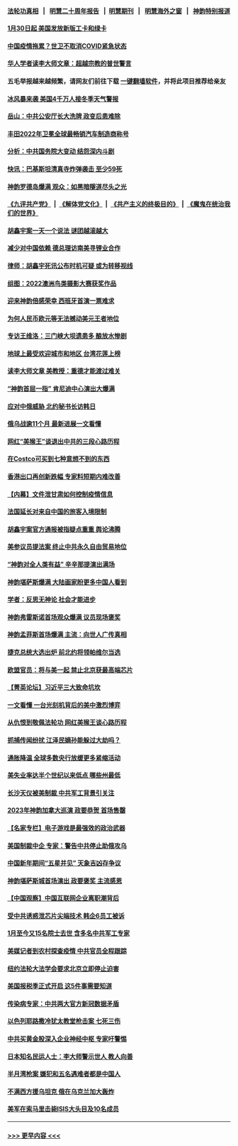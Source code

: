 #### [法轮功真相](https://github.com/gfw-breaker/truth/blob/master/README.md?t=0) &nbsp;&nbsp;|&nbsp;&nbsp; [明慧二十周年报告](https://github.com/gfw-breaker/mh-reports/blob/master/README.md?t=0) &nbsp;&nbsp;|&nbsp;&nbsp;[明慧期刊](https://github.com/gfw-breaker/mh-qikan) &nbsp;&nbsp;|&nbsp;&nbsp; [明慧海外之窗](https://github.com/gfw-breaker/mh-news/blob/master/README.md?t=0) &nbsp;&nbsp;|&nbsp;&nbsp; [神韵特别报道](https://github.com/gfw-breaker/mh-news/blob/master/shenyun.md?t=0)
#### [1月30日起 美国发放新版工卡和绿卡](../pages/nf4514/n13918904.md?t=01311243) 
#### [中国疫情拖累？世卫不取消COVID紧急状态](../pages/nf4514/n13918852.md?t=01311243) 
#### [华人学者读李大师文章：超越宗教的普世警言](../pages/nf4514/n13918422.md?t=01311243) 
#### 五毛举报越来越频繁，请网友们前往下载 [一键翻墙软件](https://github.com/gfw-breaker/ssr-accounts)，并将此项目推荐给亲友
#### [冰风暴来袭 美国4千万人接冬季天气警报](../pages/nf4514/n13918846.md?t=01311243) 
#### [岳山：中共公安厅长大洗牌 政变后患难除](../pages/nf4514/n13918577.md?t=01311243) 
#### [丰田2022年卫冕全球最畅销汽车制造商称号](../pages/nf4514/n13918724.md?t=01311243) 
#### [分析：中共国务院大变动 结怨深内斗剧](../pages/nf4514/n13918334.md?t=01311243) 
#### [快讯：巴基斯坦清真寺炸弹袭击 至少59死](../pages/nf4514/n13918642.md?t=01311243) 
#### [神韵罗德岛爆满 观众：如黑暗隧道尽头之光](../pages/nf4514/n13918498.md?t=01311243) 
#### [《九评共产党》](https://github.com/begood0513/9ping.md/blob/master/README.md) &nbsp;|&nbsp; [《解体党文化》](../../../../jtdwh.md/blob/master/README.md)  &nbsp;|&nbsp; [《共产主义的终极目的》](../../../../gczydzjmd.md/blob/master/README.md) &nbsp;|&nbsp; [《魔鬼在统治我们的世界》](../../../../mgztzwmdsj.md/blob/master/README.md) 
#### [胡鑫宇案一天一个说法 谜团越滚越大](../pages/nf4514/n13918373.md?t=01311243) 
#### [减少对中国依赖 德总理访南美寻锂业合作](../pages/nf4514/n13918526.md?t=01311243) 
#### [律师：胡鑫宇死讯公布时机可疑 或为转移视线](../pages/nf4514/n13918567.md?t=01311243) 
#### [组图：2022澳洲鸟类摄影大赛获奖作品](../pages/nf4514/n13918440.md?t=01311243) 
#### [迎来神韵倍感荣幸 西班牙首演一票难求](../pages/nf4514/n13918271.md?t=01311243) 
#### [为何人民币欧元等无法撼动美元王者地位](../pages/nf4514/n13917579.md?t=01311243) 
#### [专访王维洛：三门峡大坝遗患多 酿放水惨剧](../pages/nf4514/n13918080.md?t=01311243) 
#### [地球上最受欢迎城市和地区 台湾花莲上榜](../pages/nf4514/n13918031.md?t=01311243) 
#### [读李大师文章 美教授：重德才能渡过难关](../pages/nf4514/n13918070.md?t=01311243) 
#### [“神韵首屈一指” 肯尼迪中心演出大爆满](../pages/nf4514/n13918126.md?t=01311243) 
#### [应对中俄威胁 北约秘书长访韩日](../pages/nf4514/n13917930.md?t=01311243) 
#### [俄乌战逾11个月 最新进展一文看懂](../pages/nf4514/n13917994.md?t=01311243) 
#### [网红“美猴王”谈退出中共的三段心路历程](../pages/nf4514/n13917706.md?t=01311243) 
#### [在Costco可买到七种意想不到的东西](../pages/nf4514/n13914456.md?t=01311243) 
#### [香港出口再创新跌幅 专家料短期内难改善](../pages/nf4514/n13917751.md?t=01311243) 
#### [【内幕】文件泄甘肃如何控制疫情信息](../pages/nf4514/n13917362.md?t=01311243) 
#### [法国延长对来自中国的旅客入境限制](../pages/nf4514/n13917269.md?t=01311243) 
#### [胡鑫宇案官方通报被指疑点重重 舆论沸腾](../pages/nf4514/n13917798.md?t=01311243) 
#### [美参议员提法案 终止中共永久自由贸易地位](../pages/nf4514/n13916826.md?t=01311243) 
#### [“神韵对全人类有益” 辛辛那提演出满场](../pages/nf4514/n13917828.md?t=01311243) 
#### [神韵堪萨斯爆满 大陆画家盼更多中国人看到](../pages/nf4514/n13917763.md?t=01311243) 
#### [学者：反思无神论 社会才能进步](../pages/nf4514/n13917429.md?t=01311243) 
#### [神韵弗雷斯诺首场观众爆满 议员现场褒奖](../pages/nf4514/n13917735.md?t=01311243) 
#### [神韵孟菲斯首场爆满 主流：向世人广传真相](../pages/nf4514/n13917672.md?t=01311243) 
#### [捷克总统大选出炉 前北约将领帕维尔当选](../pages/nf4514/n13917503.md?t=01311243) 
#### [欧盟官员：将与美一起 禁止北京获最高端芯片](../pages/nf4514/n13917511.md?t=01311243) 
#### [【菁英论坛】习近平三大致命坑坎](../pages/nf4514/n13917433.md?t=01311243) 
#### [一文看懂 一台光刻机背后的美中激烈博弈](../pages/nf4514/n13916976.md?t=01311243) 
#### [从仇恨到敬佩法轮功 网红美猴王谈心路历程](../pages/nf4514/n13917396.md?t=01311243) 
#### [抓捕传闻纷扰 江泽民嫡孙能躲过大劫吗？](../pages/nf4514/n13917279.md?t=01311243) 
#### [通胀降温 全球多数央行放缓更多紧缩活动](../pages/nf4514/n13917363.md?t=01311243) 
#### [美失业率达半个世纪以来低点 哪些州最低](../pages/nf4514/n13917343.md?t=01311243) 
#### [长沙天仪被美制裁 中共军工背景引关注](../pages/nf4514/n13917061.md?t=01311243) 
#### [2023年神韵加拿大巡演 政要恭贺 首场售罄](../pages/nf4514/n13916217.md?t=01311243) 
#### [【名家专栏】电子游戏是最强效的政治武器](../pages/nf4514/n13915397.md?t=01311243) 
#### [美国制裁中企 专家：警告中共停止助俄攻乌](../pages/nf4514/n13917128.md?t=01311243) 
#### [中国新年期间“五星并见” 天象吉凶存争议](../pages/nf4514/n13917191.md?t=01311243) 
#### [神韵堪萨斯城首场演出 政要褒奖 主流感恩](../pages/nf4514/n13917194.md?t=01311243) 
#### [【中国观察】中国互联网企业离职潮背后](../pages/nf4514/n13917049.md?t=01311243) 
#### [受中共诱惑泄芯片尖端技术 韩企6员工被诉](../pages/nf4514/n13917101.md?t=01311243) 
#### [1月至今又15名院士去世 含多名中共军工专家](../pages/nf4514/n13917156.md?t=01311243) 
#### [美媒记者到农村探查疫情 中共官员全程跟踪](../pages/nf4514/n13916922.md?t=01311243) 
#### [纽约法轮大法学会要求北京立即停止迫害](../pages/nf4514/n13916932.md?t=01311243) 
#### [美国报税季正式开启 这5件事需要知道](../pages/nf4514/n13916947.md?t=01311243) 
#### [传染病专家：中共两大官方新冠数据矛盾](../pages/nf4514/n13915759.md?t=01311243) 
#### [以色列耶路撒冷犹太教堂枪击案 七死三伤](../pages/nf4514/n13916875.md?t=01311243) 
#### [中共买黄金股深入企业神经中枢 专家吁警惕](../pages/nf4514/n13916857.md?t=01311243) 
#### [日本知名民运人士：李大师警示世人 教人向善](../pages/nf4514/n13916627.md?t=01311243) 
#### [半月湾枪案 嫌犯和五名遇难者都是中国人](../pages/nf4514/n13916804.md?t=01311243) 
#### [不满西方援乌坦克 俄在乌克兰加大轰炸](../pages/nf4514/n13916734.md?t=01311243) 
#### [美军在索马里击毙ISIS大头目及10名成员](../pages/nf4514/n13916630.md?t=01311243) 

----
#### [ >>> 更早内容 <<< ](../indexes/nf4514-earlier.md)
